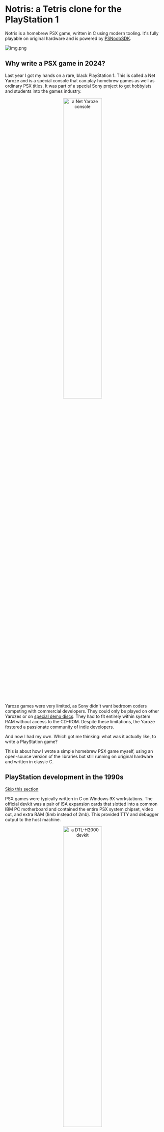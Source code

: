 # Notris: a Tetris clone for the PlayStation 1

Notris is a homebrew PSX game, written in C using modern tooling. It's fully playable on original hardware and is
powered by [PSNoobSDK](https://github.com/Lameguy64/PSn00bSDK).

![img.png](img.png)

## Why write a PSX game in 2024?

Last year I got my hands on a rare, black PlayStation 1. This is called a Net Yaroze and is a special console that can
play homebrew games as well as ordinary PSX titles. It was part of a special Sony project to get hobbyists and students
into the games industry.

<p align="center">
  <img src="yaroze.jpg" width=50% height=50% alt="a Net Yaroze console">
</p>

Yaroze games were very limited, as Sony didn't want bedroom coders competing with commercial developers. They could only
be played on other Yarozes or on [special demo discs](https://www.breck-mckye.com/blog/2016/11/net-yaroze/). They had to
fit entirely within system RAM without access to the CD-ROM. Despite these limitations, the Yaroze fostered a passionate
community of indie developers.

And now I had my own. Which got me thinking: what was it actually like, to write a PlayStation game?

This is about how I wrote a simple homebrew PSX game myself, using an open-source version of the libraries but still
running on original hardware and written in classic C.

## PlayStation development in the 1990s

[Skip this section](#writing-my-own-psx-game)

PSX games were typically written in C on Windows 9X workstations. The official devkit was a pair of ISA expansion cards
that slotted into a common IBM PC motherboard and contained the entire PSX system chipset, video out, and extra RAM (8mb
instead of 2mb). This provided TTY and debugger output to the host machine.

<p align="center">
  <img src="devkit.jpg" width=50% height=50% alt="a DTL-H2000 devkit">
</p>

You might have heard about blue PlayStations. These were for QA rather than development and are identical to retail
units except that they can play burned CD-ROMs. However, at least one company sold a special addon to convert them into
devkits:

<p align="center">
  <img src="devkit-blue.jpg" width=50% height=50% alt="blue debug devkit">
</p>

The design was very developer-friendly. You could play your game on CRT with normal controllers whilst stepping through
GDB breakpoints on your Windows 95 PC, leafing through a thick textbook of C SDK functions.

In principle, a PSX developer could work entirely in C. The SDK comprised a set of C libraries called PSY-Q, and
included a compiler program `ccpsx` that was really just a frontend over GCC. This supported a range of optimisations, 
like code inlining and loop unrolling, although performance critical sections still warranted hand-optimised assembly.

(You can read about those optimisation in [these SCEE conference slides](https://psx.arthus.net/sdk/Psy-Q/DOCS/CONF/SCEE/96April/optimize.pdf)).

<p align="center">
  <img src="optimise.png" width=50% height=50% alt="example optimisations">
</p>

C++ was supported by `ccpsx` but had a reputation for generating 'bloated' code, as well as slower compile times.
Really, C was the lingua franca of PSX development, but some projects made use of dynamic scripting languages on top of 
a base engine. For example, _Metal Gear Solid_ used TCL for level scripting; and the _Final Fantasy_ games went some
ways further and implemented their own bytecode languages for battles, field and minigame systems. (You can learn more about 
this [here](https://youtu.be/S-8PVydb9CM?si=oU0Rqy6bsd0EVq_F)).

(_For further reading take a look at https://www.retroreversing.com/official-playStation-devkit_)

## Writing my own PSX game

[Skip this section](#hello-psx)

But I came to this from a very different perspective: a software engineer in 2024 who mostly worked on web applications.
My professional experience had almost exclusively been in high level languages like JavaScript and Haskell; I'd done a
little OpenGL work and C++, but modern C++ is almost a completely different language to C.

I knew PSX SDKs existed for languages like Rust, but I wanted to experience the flavour of 'real' PSX programming, the 
way it had been done back in the 90s. So it would be modern toolchains and open source libraries, but C all the way
through.

The game needed to be something 2D that could be prototyped in a couple of days. I settled for a Tetris clone - I 
figured that would be complex _enough_ to experience what I wanted to.

### Prototyping in JavaScript

The first step was to build a prototype in a familiar technology. This would allow me to nail down the basic design,
then the logic could be translated piecemeal into C.

As a web developer the most obvious technology for prototyping was JavaScript: it's simple, concise, easy to debug, and
it sports the HTML5 `<canvas>` graphics API. "Notris" came together very quickly

<p align="center">
  <img src="web.png" width=50% height=50% alt="web version of tetris">
</p>

At the same time, I was wary that more high-level JavaScript features would be difficult to port. Anything using
classes or closures would need to be completely rewritten, so I was careful to restrict myself to a simple, procedural
subset of the language.

### Learning C!

Now, I actually had an ulterior motive taking on this project: it was an excuse to finally learn C. The language loomed
large in my mind and I'd begun to develop an inferiority complex over not knowing it.

C has an intimidating reputation and I feared horror stories of dangling pointers, misaligned reads and the dreaded
`segmentation fault`. More precisely: I was worried that if I tried to learn C, and failed, I'd discover
that I wasn't actually a very good programmer after all.

To keep things easy I figured I could use [SDL2](http://www.libsdl.org/) to handle the input and graphics, and compile for my desktop 
environment (MacOS). That would give me a fast build / debug cycle and make the learning curve as gentle as possible.

Despite my fears, I found C incredibly fun. Very quickly it 'clicked' for me. You start from very simple primitives - 
structs, chars, functions - and build them up into layers of abstraction to eventually find yourself sat atop an entire 
working system.

!["Notris" with SDL2](sdl2.png)

"Notris" only took a couple of days to port, and I was very satisfied with my first true C project. And I hadn't had a
single segfault!

SDL had been a pleasure to work with, but there were a few aspects that required me to allocate memory dynamically.
This would be a no-no on the PlayStation, where the `malloc` provided by the PSX kernel doesn't work properly. And the 
graphics pipeline would be an even bigger leap...

## Hello PSX!

When it comes to PlayStation homebrew there are two major choices for your SDK. Either:

1. The original **Psy-Q** library with a modernised toolchain ("Nugget")
2. The new **PSNoobSDK** which is open source

There are a couple of other options like the C++ **Psy-Qo**, and you can even forgo any SDK just to do memory-mapped I/O
yourself - but I was not brave enough for that.

The biggest issue with Psy-Q is that it's still Sony proprietary code, even 30 years later. Legally, any homebrew built
with it is at risk. That is what sunk the [Portal64](https://github.com/Valkirie/portal64) demake: it statically linked `libultra`, which is Nintendo's
proprietary N64 SDK.

But to be honest, the main reason I chose [PSNoobSDK](https://github.com/Lameguy64/PSn00bSDK) was that it's very well 
documented and simple to set up. The API is _very_ similar to Psy-Q: in fact for many functions I could just consult the
printed references that came with my Yaroze.

If me using a non-authentic SDK offends the PSX purist in you, feel free to quit reading now in disgust.

![PSNoobSDK](psnoob.png)

My first task was a kind of hello world: two squares on a coloured background. Sounds simple, right?

## A primer on PSX graphics

[Skip this section](#show-me-some-code)

(*Some of this is simplified. For a more authoritative guide read the [PSNoobSDK tutorial](http://lameguy64.net/tutorials/pstutorials/chapter1/1-display.html))

To start with, think of the PSX VRAM as a big 1024 by 512 canvas of 16-bit pixels. Altogether that makes 1 megabyte of 
memory shared by framebuffers and textures. We can choose the resolution of the output framebuffer - even up to 640x480 
pixels if we're greedy - but more resolution = fewer textures.

<p align="center">
  <img src="psx-vram.png" width=50% height=50% alt="psx vram model">
</p>

Most PSOne games (and... games generally) have a notion of dual-buffered rendering: whilst one frame is being prepared,
the other is sent to screen. So we need to allocate two frame buffers:

<p align="center">
  <img src="psx-vram-allocation.png" width=50% height=50% alt="psx vram model">
</p>

(Now you can see why 640x480 isn't practical - there isn't enough space for two 480p buffers. But this mode CAN be used
by things like the PSX startup logo, which doesn't need much animation)

The buffers (referred to alternately as display and draw environments) are swapped every frame. Most PSX games target 
30fps (in North America) but the actual VSync interrupt comes at 60hz. Some games manage to run at full 60 fps - Tekken
3 and Kula World (Roll Away) come to mind - but obviously then you need to render in half the time. Remember we only
have 33 Mhz of processing power.

### Shapes to screen

But - how does the drawing process work? This is done by the GPU, but the PSX GPU works very differently to a modern
graphics card. Essentially, every frame the GPU is sent an ordered list of graphics 'packets' or commands. "Draw a
triangle here", "load this texture to skin the next quad", et cetera.

The GPU does not do 3D transformations; that is the job of the GTE (Geometry Transform Engine) coprocessor. The GPU 
commands represent purely 2D graphics, already manipulated by 3D hardware.

That means the path of a PSX pixel goes as follows:

![Pixel path](pixel-path.png)

1. The program on the CPU creates the primitive (e.g. a textured triangle)
2. (Optionally) the GTE does 3D maths / transformations on the primitive
3. These primitives / packets are linked into an 'ordering table'
4. An SDK function goes through the ordering table and sends the packets to the GPU
5. The GPU processes the packets / commands from a FIFO queue
6. The GPU outputs VRAM pixels (rasterisation)
7. The framebuffers are swapped and the displayEnv is set
8. Video output hardware scans lines from the raster into a video signal
9. Your (analog) TV turns lines into an electron scanning beam! Coloured dots of phosphor glow!

So in pseudocode the PSX frame loop (basically) goes like this

```
FrameBuffer [0, 1]
OrderingTable [0, 1]

id = 1 // flips every frame

loop {
  // Game logic

  // Construct the next screen by populating the current ordering table
  MakeGraphics(OrderingTable[id])
  
  // Wait for last draw to finish; wait for vertical blank
  DrawSync()
  VSync()
  
  // The other frame has finished drawing in background, so display it
  SetDisplay(Framebuffer[!id])
  
  // Start drawing current frame
  SetDrawing(Framebuffer[id])
  
  // Send ordering table contents to GPU via DMA
  Transfer(OrderingTable[id])

  // Flip
  id = !id
}
```

You can see from this that whilst frame 1 is on-screen, frame 2 is still being painted, and frame 3 is potentially still
being 'constructed' by the program itself. Then after DrawSync / VSync we send frame 2 to the TV, and get the GPU
drawing frame 3.

![Graphics cycle](gfx-cycle.png)

### Ordering tables and z-indexes

As mentioned, the GPU is a completely 2D piece of hardware, it doesn't know about z-coordinates in 3D space. There is no
"z-buffer" to describe occlusions - i.e. which objects are in front of others. So how are items sorted in front of 
others?

The way it works is that the ordering table comprises a reverse-linked chain of graphics commands. These are traversed
back-to-front to implement the **painter's algorithm**.

![How a scene is made from an ordering table](ordering-table-scene.png)

To be precise, the ordering table is a reverse-linked list. Each item has a pointer to the previous item in the list, 
and we add primitives by inserting them into the chain. Generally OTs are initialised as a fixed array, with each
element in the array representing a 'level' or layer in the display. OTs can be nested for implementing complex scenes.

The following diagram helps explain it ([source](https://psx.arthus.net/sdk/Psy-Q/DOCS/TECHNOTE/ordtbl.pdf))

![Ordering table](ordering-table.png)

This approach isn't perfect and sometimes PSX geometry shows weird clipping, because each poly can only be at a single
'z index' in screen space, but it works well enough for most games. These days such limitations are considered part of 
the PSX's distinctive charm.

## Show me some code!

[Skip this section](#back-to-the-project)

We've talked a lot of theory - what does this look like in practice?

This section won't go through all the code line-by-line but should give you a taster for PSX graphics concepts. If you
want to see full code go to 👉 [`hello-psx/main.c`](../hello-psx/main.c).

Alternatively if you're not a coder, feel free to skip ahead. This is just for techies who are curious.

The first thing we need are some structs to contain our buffers. We will have a `RenderContext` that contains two
`RenderBuffers`, and each `RenderBuffer` will contain:

- a `displayEnv` (specifies VRAM area of current display buffer)
- a `drawEnv` (specifies VRAM area of current draw buffer)
- an `orderingTable` (reverse linked list that will contain pointers to graphics packets)
- a `primitivesBuffer` (structs for graphics packets / commands - including all the polygons)

```c
#define OT_SIZE 16
#define PACKETS_SIZE 20480 

typedef struct {
  DISPENV displayEnv;
  DRAWENV drawEnv;
  uint32_t orderingTable[OT_SIZE];
  uint8_t primitivesBuffer[PACKETS_SIZE];
} RenderBuffer;

typedef struct {
  int bufferID;
  uint8_t* p_primitive; // next primitive
  RenderBuffer buffers[2];
} RenderContext;

static RenderContext ctx = { 0 };
```

Every frame we will invert the `bufferID` which means we can seamlessly work on one frame whilst the other is being
displayed. A key detail is that the `p_primitive` is constantly kept pointed at the next byte in the current
`primitivesBuffer`. It is **imperative** that this is incremented every time a primitive is allocated and reset at the 
end of every frame.

Pretty much before anything we need to set up our display and draw environments, in reverse configuration so that
`DISP_ENV_1` uses the same VRAM as `DRAW_ENV_0`, and vice versa

```c
//                        x  y   width height
SetDefDispEnv(DISP_ENV_0, 0, 0,   320, 240);
SetDefDispEnv(DISP_ENV_1, 0, 240, 320, 240);

SetDefDrawEnv(DRAW_ENV_0, 0, 240, 320, 240);
SetDefDrawEnv(DRAW_ENV_1, 0, 0,   320, 240);
```

I am being quite condensed here - but from here every frame basically goes like

```c
while (1) {
  // do game stuff... create graphics for next frame...

  // at the end of loop body
  
  // wait for drawing to finish, wait for next vblank interval
  DrawSync(0);
  VSync(0);

  DISPENV* p_dispenv = &(ctx.buffers[ctx.bufferID].displayEnv);
  DRAWENV* p_drawenv = &(ctx.buffers[ctx.bufferID].drawEnv);
  uint32_t* p_ordertable = ctx.buffers[ctx.bufferID].orderingTable;
  
  // Set display and draw environments
  PutDispEnv(p_dispenv);
  PutDrawEnv(p_drawenv);
  
  // Send ordering table commands to GPU via DMA, starting from the end of the table
  DrawOTagEnv(p_ordertable + OT_SIZE - 1, p_drawEnv);
  
  // Swap buffers and clear state for next frame
  ctx.bufferID ^= 1;
  ctx.p_primitive = ctx.buffers[ctx.bufferID].primitivesBuffer;
  ClearOTagR(ctx.buffers[0].orderingTable, OT_SIZE);
}
```

This might be a lot to take in. Don't worry.

<p align="center">
  <img src="shocked.png" width=50% height=50% alt="psx vram model">
</p>

If you really want to understand this, the best thing is to take a look at [`hello-psx/main.c`](../hello-psx/main.c).
Everything is commented in a fair amount of detail. Alternatively, go through the
[PSNoobSDK tutorial](http://lameguy64.net/tutorials/pstutorials/)... it's pretty terse and quite clearly written.

Now... how do we draw stuff? We write structs into our primitives buffer. This buffer is typed as just a big ole list of 
`chars` so we cast into our shape / command struct, then advance the primitives buffer pointer using `sizeof`:

```c
// Create a tile primitive in the primitive buffer
// We cast p_primitive as a TILE*, so that its char used as the head of the TILE struct
TILE* p_tile = (TILE*)p_primitive;
setTile(p_tile); // very very important to call this macro
setXY0 (p_tile, x, y);
setWH  (p_tile, width, width);
setRGB0(p_tile, 252, 32, 3);
  
// Link into ordering table (z level 2)
int z = 2;
addPrim(ordering_table[buffer_id] + z, p_primitive);

// Then advance buffer
ctx.p_primitive += sizeof(TILE);
```

We just inserted a yellow square! 🟨 Try to contain your excitement.

## Back to the project

[Skip this section](#building-and-running)

At this point in my journey all I really had was a "hello world" demo program, with basic graphics and controller input.
You can see from the code in [`hello-psx`](../hello-psx) that I was documenting as much as possible, really for my own
benefit. A working program was a positive step but not a real game.

![Hello PSX game](hello-psx.png)

It was time to _get real_.

### Displaying text

Any Tetris game needs to show the score.

The PSX doesn't really give you much in the way of text rendering. There is a debug font (shown above) but it's extremely
basic - for development and not much else.

Instead, we need to create a font texture, and use that to skin quads. I created a monospace font with https://www.piskelapp.com/
and exported that as a transparent PNG:

![Font](./font.png)

PSX textures are stored in a format called TIM. Each TIM file comprises:

- a raster image (uncompressed) in 4, 8, 16 or 24 bits per pixel
- a colour lookup table (CLUT) that acts like the texture's palette
- coordinates for loading into VRAM

Because the VRAM location of the texture is 'baked into' the TIM file, you need a tool to both convert input
images and manage your texture locations. I recommend https://github.com/Lameguy64/TIMedit for this.

From there we just have a function to skin a bunch of quads, with the UV offsets based on each ASCII value.

### The play frame

We need a space for the pieces to fit into. It would be easy to use a boring white rectangle for this, but I wanted
something that felt more... PlayStation

![Midpoint](midpoint.png)

Our user interface is coming together. What about the pieces?

### Tetronimos (Notronimos?)

Tetris is called Tetris because each piece is made of four bricks, and `tetra` is four in Greek. Ideally each brick
should be visually distinct with sharp, shaded edges. We do this with two triangles and a quad:

![Notronimos](notronimos.png)

At 1x native resolution the effect would be less clear, but it still looks nice and chunky:

![Native resolution](notronimos-1x.png)

In the first prototype of my game I implemented a full naive rotation system, that would actually flip the block 90
degrees on a centre point. It turns out that isn't actually a great approach, because it causes the blocks to
'wobble', shifting up and down as they rotate:

![Wobble wobble](wobble.png)

Instead, the rotations are hardcoded to be 'nice' instead of 'accurate'. A Tetronimo is a grid of 4x4 cells, and
each cell can be filled or unfilled. There are 4 rotations. Therefore: rotations can just be arrays of four 16-bit 
numbers. Which looks like this:

```c
typedef int16_t ShapeBits;

static ShapeBits shapeHexes[8][4] = {
  { 0 },                              // NONE
  { 0x0F00, 0x4444, 0x0F00, 0x4444 }, // I
  { 0xE200, 0x44C0, 0x8E00, 0xC880 }, // J
  { 0xE800, 0xC440, 0x2E00, 0x88C0 }, // L
  { 0xCC00, 0xCC00, 0xCC00, 0xCC00 }, // O
  { 0x6C00, 0x8C40, 0x6C00, 0x8C40 }, // S
  { 0x0E40, 0x4C40, 0x4E00, 0x4640 }, // T
  { 0x4C80, 0xC600, 0x4C80, 0xC600 }, // Z
};
```

Extracting the cell values is just a case of simple bit masking:

```c
#define GRID_BIT_OFFSET 0x8000;

int blocks_getShapeBit(ShapeBits s, int y, int x) {
  int mask = GRID_BIT_OFFSET >> ((y * 4) + x);
  return s & mask;
}
```

Things are coming together now with momentum.

### A title screen

It was at this point I hit a snag: randomisation. Tetronimos have to appear in a random fashion in order for the game to
be worth playing, but randomisation is hard with computers. On my MacOS version, I was able to 'seed' the random number
generator with the system clock, but the PSX doesn't have an internal clock.

Instead, a solution many games take is to make the player create the seed. The game displays a splash or title screen with
text like 'press start to begin', and then the timing is taken from that button press to create the seed.

I created a 'graphic' by declaring some binary-encoded `int32`s where each `1` bit would be a 'pixel' in a row of
bricks:

!['Notris' spelled out in binary numbers](./title-mask.png)


What I wanted was for the lines to gradually dissolve into view. First I needed a function that would effectively 'keep
track' of how many times it was called. C makes this easy with the `static` keyword - if used inside a function, the same
memory address and contents are re-used on the next invocation.

Then inside this same function is a loop that goes through the x/y values of the 'grid', and decides whether enough
ticks have happened to show the 'pixel':

```c
void ui_renderTitleScreen() {
  static int32_t titleTimer = 0;
  titleTimer++;
  
  // For every 2 times (2 frames) this function is called, ticks increases by 1
  int32_t ticks = titleTimer / 2;
  
  // Dissolve-in the title blocks
  for (int y = 0; y < 5; y++) {
    for (int x = 0; x < 22; x++) {
      int matrixPosition = (y * 22) + x;
      if (matrixPosition > ticks) {
        break; // because this 'pixel' of the display is not to be displayed yet
      }
    
      int32_t titleLine = titlePattern[y];
      int32_t bitMask = titleMask >> x;
      if (titleLine & bitMask) { // there is a 'pixel' at this location to show
        ui_renderBlock( /* skip boring details */);
      }
    }
  }
}
```

We're _almost_ there now.

![Title](title.png)

### Adding the SCEA logo

Classic PSX games boot in two stages: first the Sony Computer Entertainment screen, then the PSX logo. But if we compile
and run the `hello-psx` project it doesn't. The second screen is just black. Why is that?

![startup.png](./startup.png)

Well, the SCE splash comes from the BIOS, as does the PSX boot sound, but the famous logo is actually part of the disc 
license data. It's there to act like a 'seal of authenticity' - so anyone pirating a game is copying _Sony's_ IP as well
as the publisher's. This gave Sony more legal instruments to crack down on software piracy.

If we want our game to show the logo, we need to provide a license file of our own, but for the sake of copyright we have
to `.gitignore` it. 

```xml
<license file="${PROJECT_SOURCE_DIR}/license_data.dat" />
```

Okay. _Now_ we are ready.

## The moment of truth

This all started with an impulse purchase, my black Yaroze PlayStation. Ironically it wouldn't actually be playing my 
game as it still possessed its anti-piracy hardware. I didn't fancy installing a modchip on such a priceless piece of 
PSX history - not with my soldering skills.

Instead I had to track down a modded grey PlayStation, one that still had a decent drive. I figured that the point of 
my project was to write a _real_ PlayStation game and that meant using a _real_ PlayStation.

I also had to find the right media. The PSX laser is quite picky and modern CD-Rs tend to be much less reflective than
pressed discs. My first attempts with grocery story CDs were a waste of time, and I created a lot of coasters. This was
a low point for me: I'd gotten so far, but what if I simply couldn't burn a working disc?

Finally after several weeks I got my hands on some JVC discs which I think had been intended for industrial use. They 
would find a new purpose with me. I burned the first disc and expected the worst. The moment of truth:

[View on Youtube:](https://www.youtube.com/watch?v=oNlyFrWR-t0)
<div align="center" style="position: relative">
      <a href="https://www.youtube.com/watch?v=oNlyFrWR-t0">
         <img src="https://img.youtube.com/vi/oNlyFrWR-t0/0.jpg">
      </a>
</div>

The PlayStation boot sequence boomed from my tiny monitor speakers and the classic "PS" SCEA logo splashed across 
the screen - 640 by 480 in full vibrant colour. The BIOS had clearly found _something_ on that disc. But the screen fell
black and I strained my ears for the telltale _click-click-click_ of a drive error.

Instead, one by one, little coloured squares began to blink in from the darkness. Line by line they spelled out a word:
`NOTRIS`. Then: `PRESS START TO BEGIN`. The text beckoned at me. What would happen next?

A game of Tetris, of course. Why was I surprised? **Writing your own PlayStation game in C is actually very simple: all 
it requires is to make no mistakes whatsoever**. That is computing for you, especially the low level stuff. It is hard,
and sharp, and it is beautiful. Modern computing has softer edges but the essentials haven't changed.

Those of us who love computers need to have something slightly wrong with us, an irrationality to our rationality, a 
way to deny all the evidence of our eyes and ears that the hostile box of silicon is dead and unyielding. And fashion by 
cunning machinery the illusion that it lives.
